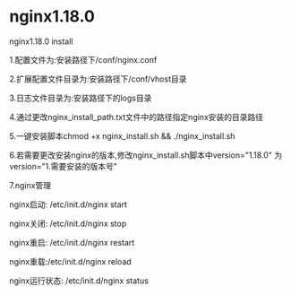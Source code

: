 # nginx1.18.0
nginx1.18.0 install

1.配置文件为:安装路径下/conf/nginx.conf

2.扩展配置文件目录为:安装路径下/conf/vhost目录

3.日志文件目录为:安装路径下的logs目录

4.通过更改nginx_install_path.txt文件中的路径指定nginx安装的目录路径

5.一键安装脚本chmod +x nginx_install.sh && ./nginx_install.sh

6.若需要更改安装nginx的版本,修改nginx_install.sh脚本中version="1.18.0" 为version="1.需要安装的版本号"

7.nginx管理

nginx启动: /etc/init.d/nginx start

nginx关闭: /etc/init.d/nginx stop

nginx重启: /etc/init.d/nginx restart

nginx重载:/etc/init.d/nginx reload

nginx运行状态: /etc/init.d/nginx status
